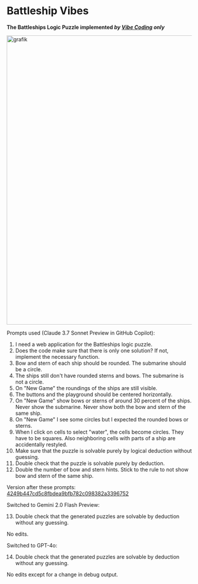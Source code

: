 # Battleship Vibes

**The Battleships Logic Puzzle implemented _by [Vibe Coding](https://en.wikipedia.org/wiki/Vibe_coding) only_**

<img width="785" alt="grafik" src="https://github.com/user-attachments/assets/b24a2fca-33bf-493f-a764-30e9a29c9012" />


Prompts used (Claude 3.7 Sonnet Preview in GitHub Copilot):

1. I need a web application for the Battleships logic puzzle. 
2. Does the code make sure that there is only one solution? If not, implement the necessary function.
3. Bow and stern of each ship should be rounded. The submarine should be a circle.
4. The ships still don't have rounded sterns and bows. The submarine is not a circle.
5. On "New Game" the roundings of the ships are still visible.
6. The buttons and the playground should be centered horizontally.
7. On "New Game" show bows or sterns of around 30 percent of the ships. Never show the submarine. Never show both the bow and stern of the same ship.
8. On "New Game" I see some circles but I expected the rounded bows or sterns.
9. When I click on cells to select "water", the cells become circles. They have to be squares. Also neighboring cells with parts of a ship are accidentally restyled.
10. Make sure that the puzzle is solvable purely by logical deduction without guessing.
11. Double check that the puzzle is solvable purely by deduction.
12. Double the number of bow and stern hints. Stick to the rule to not show bow and stern of the same ship.

Version after these prompts: [4249b447cd5c8fbdea9bfb782c098382a3396752](https://github.com/607011/battleship-vibes/commit/4249b447cd5c8fbdea9bfb782c098382a3396752)

Switched to Gemini 2.0 Flash Preview:

13. Double check that the generated puzzles are solvable by deduction without any guessing.

No edits.

Switched to GPT-4o:

14. Double check that the generated puzzles are solvable by deduction without any guessing.

No edits except for a change in debug output.

